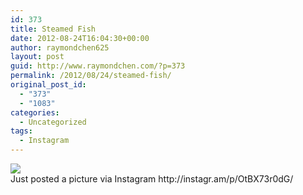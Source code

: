 ```yaml
---
id: 373
title: Steamed Fish
date: 2012-08-24T16:04:30+00:00
author: raymondchen625
layout: post
guid: http://www.raymondchen.com/?p=373
permalink: /2012/08/24/steamed-fish/
original_post_id:
  - "373"
  - "1083"
categories:
  - Uncategorized
tags:
  - Instagram
---
```

<img src='http://distilleryimage6.s3.amazonaws.com/50636260edc211e1b93522000a1e8aaa_7.jpg' style='max-width:600px;' />

<div>
  Just posted a picture via Instagram http://instagr.am/p/OtBX73r0dG/
</div>